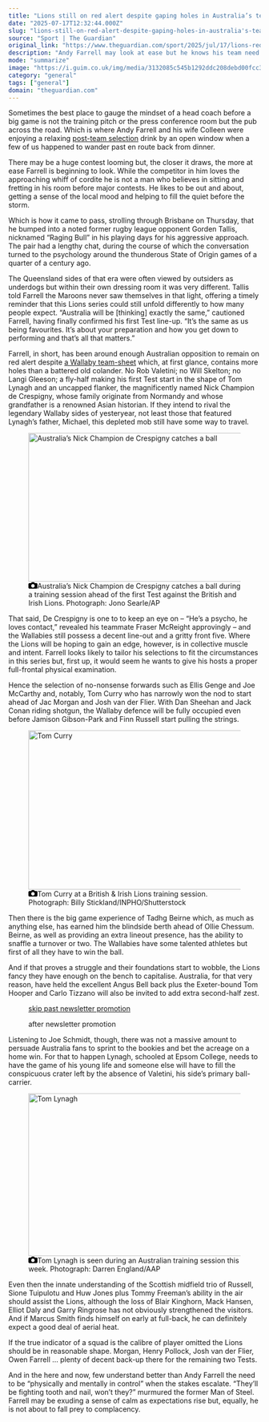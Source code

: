 ```yaml
---
title: "Lions still on red alert despite gaping holes in Australia’s team-sheet | Robert Kitson"
date: "2025-07-17T12:32:44.000Z"
slug: "lions-still-on-red-alert-despite-gaping-holes-in-australia's-team-sheet-or-robert-kitson"
source: "Sport | The Guardian"
original_link: "https://www.theguardian.com/sport/2025/jul/17/lions-red-alert-despite-gaping-holes-australia-team-sheet-rugby-union"
description: "Andy Farrell may look at ease but he knows his team need to be in physical and mental control for the first Test Sometimes the best place to gauge the mindset of a head coach before a big game is not the training pitch or the press conference room but the pub across the road. Which is where Andy Farrell and his wife Colleen were enjoying a relaxing post-team selection drink by an open window when a few of us happened to wander past en route back from dinner. There may be a huge contest looming but, the closer it draws, the more at ease Farrell is beginning to look. While the competitor in him loves the approaching whiff of cordite he is not a man who believes in sitting and fretting in his room before major contests. He likes to be out and about, getting a sense of the local mood and helping to fill the quiet before the storm.  Continue reading..."
mode: "summarize"
image: "https://i.guim.co.uk/img/media/3132085c545b1292ddc208debd00fcc31e32840e/519_0_2681_2145/master/2681.jpg?width=1200&height=630&quality=85&auto=format&fit=crop&precrop=40:21,offset-x50,offset-y0&overlay-align=bottom%2Cleft&overlay-width=100p&overlay-base64=L2ltZy9zdGF0aWMvb3ZlcmxheXMvdGctZGVmYXVsdC5wbmc&enable=upscale&s=1e338f53dafb1a6223e0625f555981c8"
category: "general"
tags: ["general"]
domain: "theguardian.com"
---
```

<div id="readability-page-1" class="page"><div id="maincontent"><p>Sometimes the best place to gauge the mindset of a head coach before a big game is not the training pitch or the press conference room but the pub across the road. Which is where Andy Farrell and his wife Colleen were enjoying a relaxing <a href="https://www.theguardian.com/sport/2025/jul/17/marcus-smith-defies-odds-to-claim-lions-spot-for-first-wallabies-test" data-link-name="in body link">post-team selection</a> drink by an open window when a few of us happened to wander past en route back from dinner.</p><p>There may be a huge contest looming but, the closer it draws, the more at ease Farrell is beginning to look. While the competitor in him loves the approaching whiff of cordite he is not a man who believes in sitting and fretting in his room before major contests. He likes to be out and about, getting a sense of the local mood and helping to fill the quiet before the storm.</p><figure id="c4d784a6-727a-459b-add9-dbd7efa3e343" data-spacefinder-role="richLink" data-spacefinder-type="model.dotcomrendering.pageElements.RichLinkBlockElement"><gu-island name="RichLinkComponent" priority="feature" deferuntil="idle" props="{&quot;richLinkIndex&quot;:2,&quot;element&quot;:{&quot;_type&quot;:&quot;model.dotcomrendering.pageElements.RichLinkBlockElement&quot;,&quot;prefix&quot;:&quot;Related: &quot;,&quot;text&quot;:&quot;‘Make it happen when it matters’ – Andy Farrell urges Lions to embrace pressure&quot;,&quot;elementId&quot;:&quot;c4d784a6-727a-459b-add9-dbd7efa3e343&quot;,&quot;role&quot;:&quot;richLink&quot;,&quot;url&quot;:&quot;https://www.theguardian.com/sport/2025/jul/17/marcus-smith-defies-odds-to-claim-lions-spot-for-first-wallabies-test&quot;},&quot;ajaxUrl&quot;:&quot;https://api.nextgen.guardianapps.co.uk&quot;,&quot;format&quot;:{&quot;design&quot;:6,&quot;display&quot;:0,&quot;theme&quot;:2}}"></gu-island></figure><p>Which is how it came to pass, strolling through Brisbane on Thursday, that he bumped into a noted former rugby league opponent Gorden Tallis, nicknamed “Raging Bull” in his playing days for his aggressive approach. The pair had a lengthy chat, during the course of which the conversation turned to the psychology around the thunderous State of Origin games of a quarter of a century ago.</p><p>The Queensland sides of that era were often viewed by outsiders as underdogs but within their own dressing room it was very different. Tallis told Farrell the Maroons never saw themselves in that light, offering a timely reminder that this Lions series could still unfold differently to how many people expect. “Australia will be [thinking] exactly the same,” cautioned Farrell, having finally confirmed his first Test line-up. “It’s the same as us being favourites. It’s about your preparation and how you get down to performing and that’s all that matters.”</p><p>Farrell, in short, has been around enough Australian opposition to remain on red alert despite <a href="https://www.theguardian.com/sport/2025/jul/17/wallabies-call-on-champion-de-crespigny-for-surprise-debut-in-lions-opener" data-link-name="in body link">a Wallaby team-sheet</a> which, at first glance, contains more holes than a battered old colander. No Rob Valetini; no Will Skelton; no Langi Gleeson; a fly-half making his first Test start in the shape of Tom Lynagh and an uncapped flanker, the magnificently named Nick Champion de Crespigny, whose family originate from Normandy and whose grandfather is a renowned Asian historian. If they intend to rival the legendary Wallaby sides of yesteryear, not least those that featured Lynagh’s father, Michael, this depleted mob still have some way to travel.</p><figure id="b607d312-886e-47bc-b4ae-8945b0ed82c2" data-spacefinder-role="inline" data-spacefinder-type="model.dotcomrendering.pageElements.ImageBlockElement"><div id="img-2"><picture><source srcset="https://i.guim.co.uk/img/media/cf4ae3f067c712615f175add37a83da64f48342e/0_0_2318_1545/master/2318.jpg?width=620&amp;dpr=2&amp;s=none&amp;crop=none" media="(min-width: 660px) and (-webkit-min-device-pixel-ratio: 1.25), (min-width: 660px) and (min-resolution: 120dpi)"><source srcset="https://i.guim.co.uk/img/media/cf4ae3f067c712615f175add37a83da64f48342e/0_0_2318_1545/master/2318.jpg?width=620&amp;dpr=1&amp;s=none&amp;crop=none" media="(min-width: 660px)"><source srcset="https://i.guim.co.uk/img/media/cf4ae3f067c712615f175add37a83da64f48342e/0_0_2318_1545/master/2318.jpg?width=605&amp;dpr=2&amp;s=none&amp;crop=none" media="(min-width: 480px) and (-webkit-min-device-pixel-ratio: 1.25), (min-width: 480px) and (min-resolution: 120dpi)"><source srcset="https://i.guim.co.uk/img/media/cf4ae3f067c712615f175add37a83da64f48342e/0_0_2318_1545/master/2318.jpg?width=605&amp;dpr=1&amp;s=none&amp;crop=none" media="(min-width: 480px)"><source srcset="https://i.guim.co.uk/img/media/cf4ae3f067c712615f175add37a83da64f48342e/0_0_2318_1545/master/2318.jpg?width=445&amp;dpr=2&amp;s=none&amp;crop=none" media="(min-width: 320px) and (-webkit-min-device-pixel-ratio: 1.25), (min-width: 320px) and (min-resolution: 120dpi)"><source srcset="https://i.guim.co.uk/img/media/cf4ae3f067c712615f175add37a83da64f48342e/0_0_2318_1545/master/2318.jpg?width=445&amp;dpr=1&amp;s=none&amp;crop=none" media="(min-width: 320px)"><img alt="Australia’s Nick Champion de Crespigny catches a ball" src="https://i.guim.co.uk/img/media/cf4ae3f067c712615f175add37a83da64f48342e/0_0_2318_1545/master/2318.jpg?width=445&amp;dpr=1&amp;s=none&amp;crop=none" width="445" height="296.6026747195858" loading="lazy"></picture></div><figcaption data-spacefinder-role="inline"><span><svg width="18" height="13" viewBox="0 0 18 13"><path d="M18 3.5v8l-1.5 1.5h-15l-1.5-1.5v-8l1.5-1.5h3.5l2-2h4l2 2h3.5l1.5 1.5zm-9 7.5c1.9 0 3.5-1.6 3.5-3.5s-1.6-3.5-3.5-3.5-3.5 1.6-3.5 3.5 1.6 3.5 3.5 3.5z"></path></svg></span><span>Australia’s Nick Champion de Crespigny catches a ball during a training session ahead of the first Test against the British and Irish Lions.</span> Photograph: Jono Searle/AP</figcaption></figure><p>That said, De Crespigny is one to to keep an eye on – “He’s a psycho, he loves contact,” revealed his teammate Fraser McReight approvingly – and the Wallabies still possess a decent line-out and a gritty front five. Where the Lions will be hoping to gain an edge, however, is in collective muscle and intent. Farrell looks likely to tailor his selections to fit the circumstances in this series but, first up, it would seem he wants to give his hosts a proper full-frontal physical examination.</p><p>Hence the selection of no-nonsense forwards such as Ellis Genge and Joe McCarthy and, notably, Tom Curry who has narrowly won the nod to start ahead of Jac Morgan and Josh van der Flier. With Dan Sheehan and Jack Conan riding shotgun, the Wallaby defence will be fully occupied even before Jamison Gibson-Park and Finn Russell start pulling the strings.</p><figure id="e8b551b2-6283-4d06-a3db-a6b664f17b0f" data-spacefinder-role="inline" data-spacefinder-type="model.dotcomrendering.pageElements.ImageBlockElement"><div id="img-3"><picture><source srcset="https://i.guim.co.uk/img/media/555818028925d4041d1ab31b0f9d856e37269743/0_0_3682_2631/master/3682.jpg?width=620&amp;dpr=2&amp;s=none&amp;crop=none" media="(min-width: 660px) and (-webkit-min-device-pixel-ratio: 1.25), (min-width: 660px) and (min-resolution: 120dpi)"><source srcset="https://i.guim.co.uk/img/media/555818028925d4041d1ab31b0f9d856e37269743/0_0_3682_2631/master/3682.jpg?width=620&amp;dpr=1&amp;s=none&amp;crop=none" media="(min-width: 660px)"><source srcset="https://i.guim.co.uk/img/media/555818028925d4041d1ab31b0f9d856e37269743/0_0_3682_2631/master/3682.jpg?width=605&amp;dpr=2&amp;s=none&amp;crop=none" media="(min-width: 480px) and (-webkit-min-device-pixel-ratio: 1.25), (min-width: 480px) and (min-resolution: 120dpi)"><source srcset="https://i.guim.co.uk/img/media/555818028925d4041d1ab31b0f9d856e37269743/0_0_3682_2631/master/3682.jpg?width=605&amp;dpr=1&amp;s=none&amp;crop=none" media="(min-width: 480px)"><source srcset="https://i.guim.co.uk/img/media/555818028925d4041d1ab31b0f9d856e37269743/0_0_3682_2631/master/3682.jpg?width=445&amp;dpr=2&amp;s=none&amp;crop=none" media="(min-width: 320px) and (-webkit-min-device-pixel-ratio: 1.25), (min-width: 320px) and (min-resolution: 120dpi)"><source srcset="https://i.guim.co.uk/img/media/555818028925d4041d1ab31b0f9d856e37269743/0_0_3682_2631/master/3682.jpg?width=445&amp;dpr=1&amp;s=none&amp;crop=none" media="(min-width: 320px)"><img alt="Tom Curry " src="https://i.guim.co.uk/img/media/555818028925d4041d1ab31b0f9d856e37269743/0_0_3682_2631/master/3682.jpg?width=445&amp;dpr=1&amp;s=none&amp;crop=none" width="445" height="317.97800108636613" loading="lazy"></picture></div><figcaption data-spacefinder-role="inline"><span><svg width="18" height="13" viewBox="0 0 18 13"><path d="M18 3.5v8l-1.5 1.5h-15l-1.5-1.5v-8l1.5-1.5h3.5l2-2h4l2 2h3.5l1.5 1.5zm-9 7.5c1.9 0 3.5-1.6 3.5-3.5s-1.6-3.5-3.5-3.5-3.5 1.6-3.5 3.5 1.6 3.5 3.5 3.5z"></path></svg></span><span>Tom Curry at a British &amp; Irish Lions training session.</span> Photograph: Billy Stickland/INPHO/Shutterstock</figcaption></figure><p>Then there is the big game experience of Tadhg Beirne which, as much as anything else, has earned him the blindside berth ahead of Ollie Chessum. Beirne, as well as providing an extra lineout presence, has the ability to snaffle a turnover or two. The Wallabies have some talented athletes but first of all they have to win the ball.</p><p>And if that proves a struggle and their foundations start to wobble, the Lions fancy they have enough on the bench to capitalise. Australia, for that very reason, have held the excellent Angus Bell back plus the Exeter-bound Tom Hooper and Carlo Tizzano will also be invited to add extra second-half zest.</p><figure data-spacefinder-role="inline" data-spacefinder-type="model.dotcomrendering.pageElements.NewsletterSignupBlockElement"><a data-ignore="global-link-styling" href="#EmailSignup-skip-link-12">skip past newsletter promotion</a><p id="EmailSignup-skip-link-12" tabindex="0" aria-label="after newsletter promotion" role="note">after newsletter promotion</p></figure><p>Listening to Joe Schmidt, though, there was not a massive amount to persuade Australia fans to sprint to the bookies and bet the acreage on a home win. For that to happen Lynagh, schooled at Epsom College, needs to have the game of his young life and someone else will have to fill the conspicuous crater left by the absence of Valetini, his side’s primary ball-carrier.</p><figure id="2523f1ac-9f3d-4321-a60f-b6cfdd0416e2" data-spacefinder-role="inline" data-spacefinder-type="model.dotcomrendering.pageElements.ImageBlockElement"><div id="img-4"><picture><source srcset="https://i.guim.co.uk/img/media/aee5afd86faef53da22ecbd395331da90cdb6107/0_0_5937_4333/master/5937.jpg?width=620&amp;dpr=2&amp;s=none&amp;crop=none" media="(min-width: 660px) and (-webkit-min-device-pixel-ratio: 1.25), (min-width: 660px) and (min-resolution: 120dpi)"><source srcset="https://i.guim.co.uk/img/media/aee5afd86faef53da22ecbd395331da90cdb6107/0_0_5937_4333/master/5937.jpg?width=620&amp;dpr=1&amp;s=none&amp;crop=none" media="(min-width: 660px)"><source srcset="https://i.guim.co.uk/img/media/aee5afd86faef53da22ecbd395331da90cdb6107/0_0_5937_4333/master/5937.jpg?width=605&amp;dpr=2&amp;s=none&amp;crop=none" media="(min-width: 480px) and (-webkit-min-device-pixel-ratio: 1.25), (min-width: 480px) and (min-resolution: 120dpi)"><source srcset="https://i.guim.co.uk/img/media/aee5afd86faef53da22ecbd395331da90cdb6107/0_0_5937_4333/master/5937.jpg?width=605&amp;dpr=1&amp;s=none&amp;crop=none" media="(min-width: 480px)"><source srcset="https://i.guim.co.uk/img/media/aee5afd86faef53da22ecbd395331da90cdb6107/0_0_5937_4333/master/5937.jpg?width=445&amp;dpr=2&amp;s=none&amp;crop=none" media="(min-width: 320px) and (-webkit-min-device-pixel-ratio: 1.25), (min-width: 320px) and (min-resolution: 120dpi)"><source srcset="https://i.guim.co.uk/img/media/aee5afd86faef53da22ecbd395331da90cdb6107/0_0_5937_4333/master/5937.jpg?width=445&amp;dpr=1&amp;s=none&amp;crop=none" media="(min-width: 320px)"><img alt="Tom Lynagh" src="https://i.guim.co.uk/img/media/aee5afd86faef53da22ecbd395331da90cdb6107/0_0_5937_4333/master/5937.jpg?width=445&amp;dpr=1&amp;s=none&amp;crop=none" width="445" height="324.77429678288695" loading="lazy"></picture></div><figcaption data-spacefinder-role="inline"><span><svg width="18" height="13" viewBox="0 0 18 13"><path d="M18 3.5v8l-1.5 1.5h-15l-1.5-1.5v-8l1.5-1.5h3.5l2-2h4l2 2h3.5l1.5 1.5zm-9 7.5c1.9 0 3.5-1.6 3.5-3.5s-1.6-3.5-3.5-3.5-3.5 1.6-3.5 3.5 1.6 3.5 3.5 3.5z"></path></svg></span><span>Tom Lynagh is seen during an Australian training session this week.</span> Photograph: Darren England/AAP</figcaption></figure><p>Even then the innate understanding of the Scottish midfield trio of Russell, Sione Tuipulotu and Huw Jones plus Tommy Freeman’s ability in the air should assist the Lions, although the loss of Blair Kinghorn, Mack Hansen, Elliot Daly and Garry Ringrose has not obviously strengthened the visitors. And if Marcus Smith finds himself on early at full-back, he can definitely expect a good deal of aerial heat.</p><p>If the true indicator of a squad is the calibre of player omitted the Lions should be in reasonable shape. Morgan, Henry Pollock, Josh van der Flier, Owen Farrell … plenty of decent back-up there for the remaining two Tests.</p><p>And in the here and now, few understand better than Andy Farrell the need to be “physically and mentally in control” when the stakes escalate. “They’ll be fighting tooth and nail, won’t they?” murmured the former Man of Steel. Farrell may be exuding a sense of calm as expectations rise but, equally, he is not about to fall prey to complacency.</p></div></div>